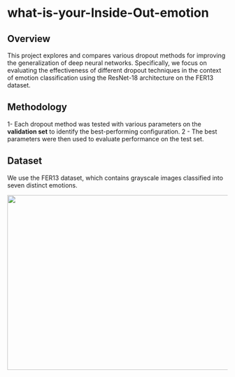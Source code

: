 # what-is-your-Inside-Out-emotion

## Overview
This project explores and compares various dropout methods for improving the generalization of deep neural networks. Specifically, we focus on evaluating the effectiveness of different dropout techniques in the context of emotion classification using the ResNet-18 architecture on the FER13 dataset.

## Methodology
1- Each dropout method was tested with various parameters on the **validation set** to identify the best-performing configuration.
2 - The best parameters were then used to evaluate performance on the test set.

## Dataset
We use the FER13 dataset, which contains grayscale images classified into seven distinct emotions. 

<p align="center">
<img width="760" height="400" src="https://www.google.com/url?sa=i&url=https%3A%2F%2Fwww.mdpi.com%2F2079-9292%2F12%2F12%2F2707&psig=AOvVaw0byUFcPTneBp1FKmOLCrLW&ust=1724091567744000&source=images&cd=vfe&opi=89978449&ved=0CBQQjRxqFwoTCLjk0uCT_4cDFQAAAAAdAAAAABAE">
</p>
